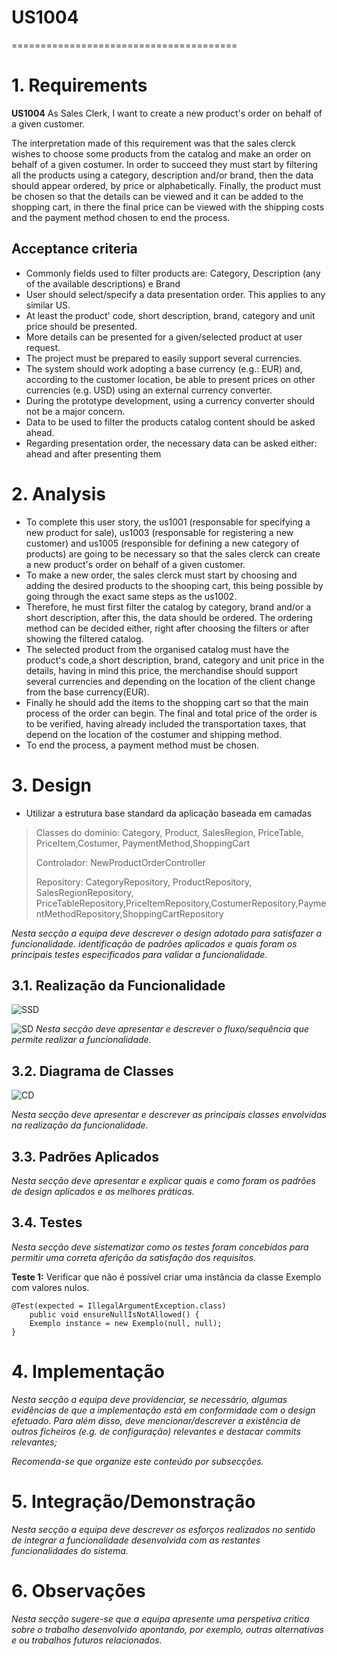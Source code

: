 # US1004
=======================================

# 1. Requirements

**US1004** As Sales Clerk, I want to create a new product's order on behalf of a given customer.

The interpretation made of this requirement was that the sales clerck wishes to choose some products from the catalog and make an order 
on behalf of a given costumer.
In order to succeed they must start by filtering all the products using a category, description and/or brand, then the data should appear ordered,
by price or alphabetically. 
Finally, the product must be chosen so that the details can be viewed and it can be added to the shopping cart, in there the final price can be viewed with the shipping costs
and the payment method chosen to end the process.

## Acceptance criteria
* Commonly fields used to filter products are: Category, Description (any of the available descriptions) e Brand
* User should select/specify a data presentation order. This applies to any similar US.
* At least the product' code, short description, brand, category and unit price should be presented.
* More details can be presented for a given/selected product at user request.
* The project must be prepared to easily support several currencies.
* The system should work adopting a base currency (e.g.: EUR) and, according to the customer location, be able to present prices on other currencies (e.g. USD) using an external currency converter.
* During the prototype development, using a currency converter should not be a major concern.
* Data to be used to filter the products catalog content should be asked ahead.
* Regarding presentation order, the necessary data can be asked either: ahead and after presenting them

# 2. Analysis
* To complete this user story, the us1001 (responsable for specifying a new product for sale), us1003 (responsable for registering a new customer) and us1005 (responsible for
  defining a new category of products) are going to be necessary so that the sales clerck can create a new product's order on behalf of a given customer.
* To make a new order, the sales clerck must start by choosing and adding the desired products to the shooping cart, this being possible by going through the exact same steps as the us1002.
* Therefore, he must first filter the catalog by category, brand and/or a short description, after this, the data
  should be ordered. The ordering method can be decided either, right after choosing the filters or after showing the filtered catalog.
* The selected product from the organised catalog must have the product's code,a short description, brand, category and unit price in the details,
  having in mind this price, the merchandise should support several currencies and depending on the location of the client change from the base currency(EUR).
* Finally he should add the items to the shopping cart so that the main process of the order can begin. The final and total price of the order 
is to be verified, having already included the transportation taxes, that depend on the location of  the costumer and shipping method.
* To end the process, a payment method must be chosen.

# 3. Design
* Utilizar a estrutura base standard da aplicação baseada em camadas

>   Classes do domínio: Category, Product, SalesRegion, PriceTable, PriceItem,Costumer, PaymentMethod,ShoppingCart
>
>   Controlador: NewProductOrderController
>
>   Repository: CategoryRepository, ProductRepository, SalesRegionRepository, PriceTableRepository,PriceItemRepository,CostumerRepository,PaymentMethodRepository,ShoppingCartRepository

*Nesta secção a equipa deve descrever o design adotado para satisfazer a funcionalidade.  identificação de padrões aplicados e quais foram os principais testes especificados para validar a funcionalidade.*

## 3.1. Realização da Funcionalidade
![SSD](US1004_SSD.svg)

![SD](US1004_SD.svg)
*Nesta secção deve apresentar e descrever o fluxo/sequência que permite realizar a funcionalidade.*

## 3.2. Diagrama de Classes
![CD](US1004_CD.svg)

*Nesta secção deve apresentar e descrever as principais classes envolvidas na realização da funcionalidade.*

## 3.3. Padrões Aplicados

*Nesta secção deve apresentar e explicar quais e como foram os padrões de design aplicados e as melhores práticas.*

## 3.4. Testes
*Nesta secção deve sistematizar como os testes foram concebidos para permitir uma correta aferição da satisfação dos requisitos.*

**Teste 1:** Verificar que não é possível criar uma instância da classe Exemplo com valores nulos.

	@Test(expected = IllegalArgumentException.class)
		public void ensureNullIsNotAllowed() {
		Exemplo instance = new Exemplo(null, null);
	}

# 4. Implementação

*Nesta secção a equipa deve providenciar, se necessário, algumas evidências de que a implementação está em conformidade com o design efetuado. Para além disso, deve mencionar/descrever a existência de outros ficheiros (e.g. de configuração) relevantes e destacar commits relevantes;*

*Recomenda-se que organize este conteúdo por subsecções.*

# 5. Integração/Demonstração

*Nesta secção a equipa deve descrever os esforços realizados no sentido de integrar a funcionalidade desenvolvida com as restantes funcionalidades do sistema.*

# 6. Observações

*Nesta secção sugere-se que a equipa apresente uma perspetiva critica sobre o trabalho desenvolvido apontando, por exemplo, outras alternativas e ou trabalhos futuros relacionados.*



